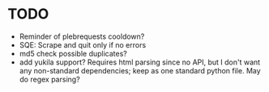 # TODO
- Reminder of plebrequests cooldown?
- SQE: Scrape and quit only if no errors
- md5 check possible duplicates?
- add yukila support? Requires html parsing since no API, but I don't want any non-standard dependencies; keep as one standard python file. May do regex parsing?
